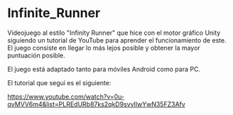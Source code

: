 # Infinite_Runner
Videojuego al estilo "Infinity Runner" que hice con el motor gráfico Unity siguiendo un tutorial de YouTube para aprender el funcionamiento de este. El juego consiste en llegar lo más lejos posible y obtener la mayor puntuación posible.

El juego está adaptado tanto para móviles Android como para PC.

El tutorial que seguí es el siguiente:

https://www.youtube.com/watch?v=0u-qvMVV6m4&list=PLREdURb87ks2qkD9svvlIwYwN35FZ3Afv
